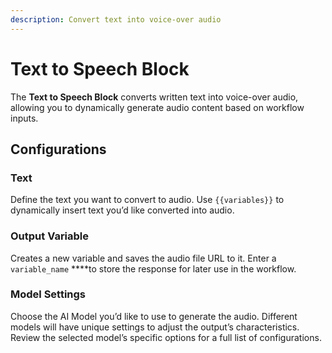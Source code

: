 ```yaml
---
description: Convert text into voice-over audio
---
```


# Text to Speech Block

The **Text to Speech Block** converts written text into voice-over audio, allowing you to dynamically generate audio content based on workflow inputs.

## Configurations

### **Text**

Define the text you want to convert to audio. Use `{{variables}}` to dynamically insert text you’d like converted into audio.

### **Output Variable**

Creates a new variable and saves the audio file URL to it. Enter a `variable_name` \*\*\*\*to store the response for later use in the workflow.

### **Model Settings**

Choose the AI Model you’d like to use to generate the audio. Different models will have unique settings to adjust the output’s characteristics. Review the selected model’s specific options for a full list of configurations.
